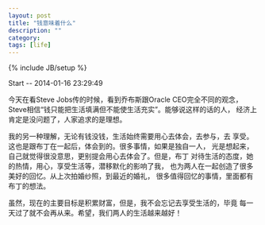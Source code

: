 ```yaml
---
layout: post
title: "钱意味着什么"
description: ""
category: 
tags: [life]
---
```

{% include JB/setup %}

Start -- 2014-01-16 23:29:49

今天在看Steve Jobs传的时候，看到乔布斯跟Oracle CEO完全不同的观念，
Steve相信“钱只能把生活填满但不能使生活充实”。能够说这样的话的人，
经济上肯定是没问题了，人家追求的是理想。

我的另一种理解，无论有钱没钱，生活始终需要用心去体会，去参与，去
享受。这也是跟布丁在一起后，体会到的。很多事情，如果是独自一人，
光是想起来，自己就觉得很没意思，更别提会用心去体会了。但是，布丁
对待生活的态度，她的热情，用心，享受生活等，潜移默化的影响了我，
也为两人在一起创造了很多美好的回忆。从上次拍婚纱照，到最近的婚礼，
很多值得回忆的事情，里面都有布丁的想法。

虽然，现在的主要目标是积累财富，但是，我不会忘记去享受生活的，毕竟
每一天过了就不会再从来。希望，我们两人的生活越来越好！
